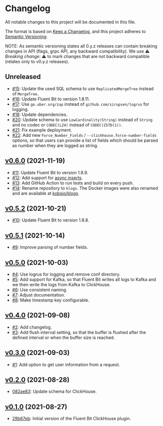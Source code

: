 # Changelog

All notable changes to this project will be documented in this file.

The format is based on [Keep a Changelog](https://keepachangelog.com/en/1.0.0/), and this project adheres to [Semantic Versioning](https://semver.org/spec/v2.0.0.html).

NOTE: As semantic versioning states all 0.y.z releases can contain breaking changes in API (flags, grpc API, any backward compatibility). We use :warning: *Breaking change:* :warning: to mark changes that are not backward compatible (relates only to v0.y.z releases).

## Unreleased

- [#15](https://github.com/kobsio/klogs/pull/15): Update the used SQL schema to use `ReplicatedMergeTree` instead of `MergeTree`.
- [#16](https://github.com/kobsio/klogs/pull/16): Update Fluent Bit to version 1.8.11.
- [#17](https://github.com/kobsio/klogs/pull/17): Use `go.uber.org/zap` instead of `github.com/sirupsen/logrus` for logging.
- [#18](https://github.com/kobsio/klogs/pull/18): Update dependencies.
- [#20](https://github.com/kobsio/klogs/pull/20): Update schema to use `LowCardinality(String)` instead of `String` and no codec or `CODEC(LZ4)` instead of `CODEC(ZSTD(1))`.
- [#21](https://github.com/kobsio/klogs/pull/21): Fix example deployment.
- [#22](https://github.com/kobsio/klogs/pull/22): Add new `Force_Number_Fields` / `--clickhouse.force-number-fields` options, so that users can provide a list of fields which should be parsed as number when they are logged as string.

## [v0.6.0](https://github.com/kobsio/klogs/releases/tag/v0.6.0) (2021-11-19)

- [#11](https://github.com/kobsio/klogs/pull/11): Update Fluent Bit to version 1.8.9.
- [#12](https://github.com/kobsio/klogs/pull/12): Add support for [async inserts](https://clickhouse.com/blog/en/2021/clickhouse-v21.11-released/#async-inserts).
- [#13](https://github.com/kobsio/klogs/pull/13): Add GitHub Action to run tests and build on every push.
- [#14](https://github.com/kobsio/klogs/pull/14): Rename repository to `klogs`. The Docker images were also renamed and are available at [kobsio/klogs](https://hub.docker.com/r/kobsio/klogs).

## [v0.5.2](https://github.com/kobsio/klogs/releases/tag/v0.5.2) (2021-10-21)

- [#10](https://github.com/kobsio/klogs/pull/10): Update Fluent Bit to version 1.8.8.

## [v0.5.1](https://github.com/kobsio/klogs/releases/tag/v0.5.1) (2021-10-14)

- [#9](https://github.com/kobsio/klogs/pull/9): Improve parsing of number fields.

## [v0.5.0](https://github.com/kobsio/klogs/releases/tag/v0.5.0) (2021-10-03)

- [#4](https://github.com/kobsio/klogs/pull/4): Use logrus for logging and remove conf directory.
- [#5](https://github.com/kobsio/klogs/pull/5): Add support for Kafka, so that Fluent Bit writes all logs to Kafka and we then write the logs from Kafka to ClickHouse.
- [#6](https://github.com/kobsio/klogs/pull/6): Use consistent naming.
- [#7](https://github.com/kobsio/klogs/pull/7): Adjust documentation.
- [#8](https://github.com/kobsio/klogs/pull/8): Make timestamp key configurable.

## [v0.4.0](https://github.com/kobsio/klogs/releases/tag/v0.4.0) (2021-09-08)

- [#2](https://github.com/kobsio/klogs/pull/2): Add changelog.
- [#3](https://github.com/kobsio/klogs/pull/3): Add flush interval setting, so that the buffer is flushed after the defined interval or when the buffer size is reached.

## [v0.3.0](https://github.com/kobsio/klogs/releases/tag/v0.3.0) (2021-09-03)

- [#1](https://github.com/kobsio/klogs/pull/1): Add option to get user information from a request.

## [v0.2.0](https://github.com/kobsio/klogs/releases/tag/v0.2.0) (2021-08-28)

- [082ae83](https://github.com/kobsio/klogs/commit/082ae831865160a0c2884aea900384c6535cbcea): Update schema for ClickHouse.

## [v0.1.0](https://github.com/kobsio/klogs/releases/tag/v0.1.0) (2021-08-27)

- [29b67eb](https://github.com/kobsio/klogs/commit/29b67eb4f3088387d8fb52798e36cc8686a7da36): Initial version of the Fluent Bit ClickHouse plugin.
